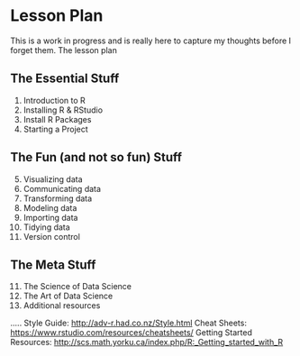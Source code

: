 # Lesson Plan

This is a work in progress and is really here to capture my thoughts before I forget them. 
The lesson plan 

## The Essential Stuff
1. Introduction to R
2. Installing R & RStudio
3. Install R Packages
4. Starting a Project

## The Fun (and not so fun) Stuff
5. Visualizing data
6. Communicating data
7. Transforming data
8. Modeling data
9. Importing data
10. Tidying data
11. Version control

## The Meta Stuff
11. The Science of Data Science
12. The Art of Data Science
13. Additional resources



.....
Style Guide: http://adv-r.had.co.nz/Style.html
Cheat Sheets: https://www.rstudio.com/resources/cheatsheets/
Getting Started Resources: http://scs.math.yorku.ca/index.php/R:_Getting_started_with_R

